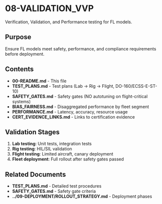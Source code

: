 # 08-VALIDATION_VVP

Verification, Validation, and Performance testing for FL models.

## Purpose

Ensure FL models meet safety, performance, and compliance requirements before deployment.

## Contents

- **00-README.md** - This file
- **TEST_PLANS.md** - Test plans (Lab → Rig → Flight, DO-160/ECSS-E-ST-10)
- **SAFETY_GATES.md** - Safety gates (NO autotuning on flight-critical systems)
- **BIAS_FAIRNESS.md** - Disaggregated performance by fleet segment
- **PERFORMANCE.md** - Latency, accuracy, resource usage
- **CERT_EVIDENCE_LINKS.md** - Links to certification evidence

## Validation Stages

1. **Lab testing**: Unit tests, integration tests
2. **Rig testing**: HIL/SIL validation
3. **Flight testing**: Limited aircraft, canary deployment
4. **Fleet deployment**: Full rollout after safety gates passed

## Related Documents

- **TEST_PLANS.md** - Detailed test procedures
- **SAFETY_GATES.md** - Safety gate criteria
- **../09-DEPLOYMENT/ROLLOUT_STRATEGY.md** - Deployment phases
